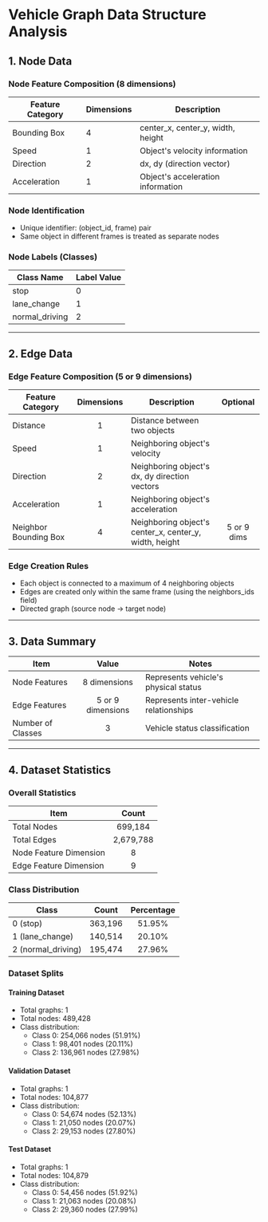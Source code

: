 # Vehicle Graph Data Structure Analysis

## 1. Node Data

### Node Feature Composition (8 dimensions)
| Feature Category | Dimensions | Description |
|------------------|------------|-------------|
| Bounding Box | 4 | center_x, center_y, width, height |
| Speed | 1 | Object's velocity information |
| Direction | 2 | dx, dy (direction vector) |
| Acceleration | 1 | Object's acceleration information |

### Node Identification
- Unique identifier: (object_id, frame) pair
- Same object in different frames is treated as separate nodes

### Node Labels (Classes)
| Class Name | Label Value |
|------------|-------------|
| stop | 0 |
| lane_change | 1 |
| normal_driving | 2 |

---

## 2. Edge Data

### Edge Feature Composition (5 or 9 dimensions)
| Feature Category | Dimensions | Description | Optional |
|------------------|:------------:|-------------|:---:  |
| Distance | 1 | Distance between two objects |  |
| Speed | 1 | Neighboring object's velocity |  |
| Direction | 2 | Neighboring object's dx, dy direction vectors |  |
| Acceleration | 1 | Neighboring object's acceleration |  |
| Neighbor Bounding Box | 4 | Neighboring object's center_x, center_y, width, height | 5 or 9 dims |

### Edge Creation Rules
- Each object is connected to a maximum of 4 neighboring objects
- Edges are created only within the same frame (using the neighbors_ids field)
- Directed graph (source node → target node)

---

## 3. Data Summary
| Item | Value | Notes |
|------|:-------:|-------|
| Node Features | 8 dimensions | Represents vehicle's physical status |
| Edge Features | 5 or 9 dimensions | Represents inter-vehicle relationships |
| Number of Classes | 3 | Vehicle status classification |

---

## 4. Dataset Statistics

### Overall Statistics
| Item | Count |
|------|:-------:|
| Total Nodes | 699,184 |
| Total Edges | 2,679,788 |
| Node Feature Dimension | 8 |
| Edge Feature Dimension | 9 |

### Class Distribution
| Class | Count | Percentage |
|------|:-------:|:-------:|
| 0 (stop) | 363,196 | 51.95% |
| 1 (lane_change) | 140,514 | 20.10% |
| 2 (normal_driving) | 195,474 | 27.96% |

### Dataset Splits

#### Training Dataset
- Total graphs: 1
- Total nodes: 489,428
- Class distribution:
  - Class 0: 254,066 nodes (51.91%)
  - Class 1: 98,401 nodes (20.11%)
  - Class 2: 136,961 nodes (27.98%)

#### Validation Dataset
- Total graphs: 1
- Total nodes: 104,877
- Class distribution:
  - Class 0: 54,674 nodes (52.13%)
  - Class 1: 21,050 nodes (20.07%)
  - Class 2: 29,153 nodes (27.80%)

#### Test Dataset
- Total graphs: 1
- Total nodes: 104,879
- Class distribution:
  - Class 0: 54,456 nodes (51.92%)
  - Class 1: 21,063 nodes (20.08%)
  - Class 2: 29,360 nodes (27.99%)

